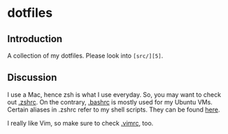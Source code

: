 dotfiles
========

## Introduction
A collection of my dotfiles. Please look into `[src/][5]`.

## Discussion
I use a Mac, hence zsh is what I use everyday. So, you may want to check out [.zshrc][1]. On the contrary, [.bashrc][2] is mostly used for my Ubuntu VMs.  
Certain aliases in .zshrc refer to my shell scripts. They can be found [here][4].

I really like Vim, so make sure to check [.vimrc][3], too.

[1]: config/.zshrc
[2]: config/.bashrc
[3]: config/.vimrc
[4]: https://github.com/mehrshad-kh/shell
[5]: src/

